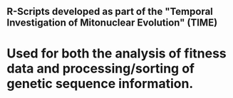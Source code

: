 ## R-Scripts developed as part of the "Temporal Investigation of Mitonuclear Evolution" (TIME)

# Used for both the analysis of fitness data and processing/sorting of genetic sequence information.
